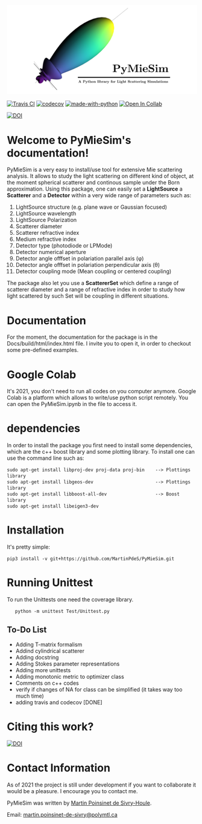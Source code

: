 
![figure](./Docs/images/Logo2Use.png)

[![Travis CI](https://img.shields.io/travis/com/MartinPdeS/PyMieSim/master?label=Travis%20CI)](https://travis-ci.com/github/numpy/numpy)
[![codecov](https://codecov.io/gh/MartinPdeS/PyMieSim/branch/master/graph/badge.svg)](https://codecov.io/gh/MartinPdeS/PyMieSim)
[![made-with-python](https://img.shields.io/badge/Made%20with-Python-1f425f.svg)](https://www.python.org/)
[![Open In Collab](https://colab.research.google.com/assets/colab-badge.svg)](https://colab.research.google.com/drive/1FUi_hRUXxCVvkHBY10YE1yR-nTATcDei?usp=sharing)

[![DOI](https://zenodo.org/badge/DOI/10.5281/zenodo.4556074.svg)](https://doi.org/10.5281/zenodo.4556074)

Welcome to PyMieSim's documentation!
====================================

PyMieSim is a very easy to install/use tool for extensive Mie scattering analysis. It allows to study the light scattering
on different kind of object, at the moment spherical scatterer and continous sample under the Born approximation.
Using this package, one can easily set a **LightSource** a **Scatterer** and a **Detector** within a very wide range of parameters such as:
<ol>
<li>LightSource structure (e.g. plane wave or Gaussian focused)</li>
<li>LightSource wavelength</li>
<li>LightSource Polarization</li>
<li>Scatterer diameter</li>
<li>Scatterer refractive index</li>  
<li>Medium refractive index</li>  
<li>Detector type (photodiode or LPMode)</li>
<li>Detector numerical aperture</li>
<li>Detector angle offfset in polariation parallel axis (&phi;)</li>
<li>Detector angle offfset in polariation perpendicular axis (&theta;)</li>
<li>Detector coupling mode (Mean coupling or centered coupling)</li>
</ol>


The package also let you use a **ScattererSet** which define a range of scatterer diameter and a range of refractive index
in order to study how light scattered by such Set will be coupling in different situations.


Documentation
=============
For the moment, the documentation for the package is in the Docs/build/html/index.html file.
I invite you to open it, in order to checkout some pre-defined examples.


Google Colab
============
It's 2021, you don't need to run all codes on you computer anymore. Google Colab is a platform which allows to write/use python script remotely.
You can open the PyMieSim.ipynb in the file to access it.


dependencies
============
In order to install the package you first need to install some dependencies, which are the c++ boost library and some plotting library. To install one can use the command line such as:
```console
sudo apt-get install libproj-dev proj-data proj-bin    --> Plottings library
sudo apt-get install libgeos-dev                       --> Plottings library
sudo apt-get install libboost-all-dev                  --> Boost library
sudo apt-get install libeigen3-dev
```

Installation
============
It's pretty simple:
```console
pip3 install -v git+https://github.com/MartinPdeS/PyMieSim.git
```


Running Unittest
================

To run the Unittests one need the coverage library.

```console
   python -m unittest Test/Unittest.py
```


To-Do List
----------

- Adding T-matrix formalism
- Addind cylindrical scatterer
- Adding docstring
- Adding Stokes parameter representations
- Adding more unittests
- Adding monotonic metric to optimizer class
- Comments on c++ codes
- verify if changes of NA for <LPmode> class can be simplified (it takes way too much time)
- adding travis and codecov [DONE]


Citing this work?
================

[![DOI](https://zenodo.org/badge/DOI/10.5281/zenodo.4556074.svg)](https://doi.org/10.5281/zenodo.4556074)


Contact Information
===================
As of 2021 the project is still under development if you want to collaborate it would be a pleasure. I encourage you to contact me.

PyMieSim was written by [Martin Poinsinet de Sivry-Houle](https://github.com/MartinPdS).

Email: [martin.poinsinet-de-sivry@polymtl.ca](mailto:martin.poinsinet-de-sivry@polymtl.ca?subject=PyMieSim)
